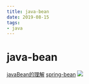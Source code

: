 ```yaml
--- 
title: java-bean 
date: 2019-08-15
tags: 
- java 
---
```

# java-bean
[javaBean的理解](https://blog.csdn.net/qfikh/article/details/52664144)
[spring-bean](https://www.awaimai.com/2596.html)
![](https://cdn.jsdelivr.net/gh/nber1994/fu0k@master/uPic/20190815164131552_1410334937.png)
